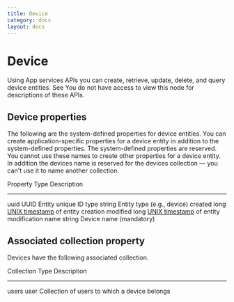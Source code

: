 ```yaml
---
title: Device
category: docs
layout: docs
---
```


Device
======

Using App services APIs you can create, retrieve, update, delete, and
query device entities. See You do not have access to view this node for
descriptions of these APIs.

Device properties
-----------------

The following are the system-defined properties for device entities. You
can create application-specific properties for a device entity in
addition to the system-defined properties. The system-defined properties
are reserved. You cannot use these names to create other properties for
a device entity. In addition the devices name is reserved for the
devices collection — you can't use it to name another collection.

  Property   Type     Description
  ---------- -------- ---------------------------------------------------------------------------------
  uuid       UUID     Entity unique ID
  type       string   Entity type (e.g., device)
  created    long     [UNIX timestamp](http://en.wikipedia.org/wiki/Unix_time) of entity creation
  modified   long     [UNIX timestamp](http://en.wikipedia.org/wiki/Unix_time) of entity modification
  name       string   Device name (mandatory)

Associated collection property
------------------------------

Devices have the following associated collection.

  Collection   Type   Description
  ------------ ------ -----------------------------------------------
  users        user   Collection of users to which a device belongs

 
